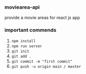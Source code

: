 ### moviearea-api
provide a movie areas for react js app

### important commends

1. `npm install`
2. `npm run server`
3. `git init`
4. `git add .`
5. `git commit -m "first commit"`
6. `git push -u origin main / master` 



